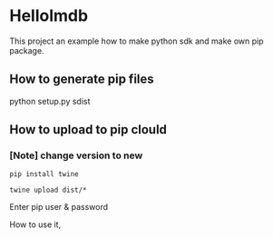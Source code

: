 # Hellolmdb

This project an example how to make python sdk and make own pip package.

## How to generate pip files

python setup.py sdist

## How to upload to pip clould
### [Note] change version to new
```
pip install twine
```

```
twine upload dist/*
```
Enter pip user & password

How to use it, 
